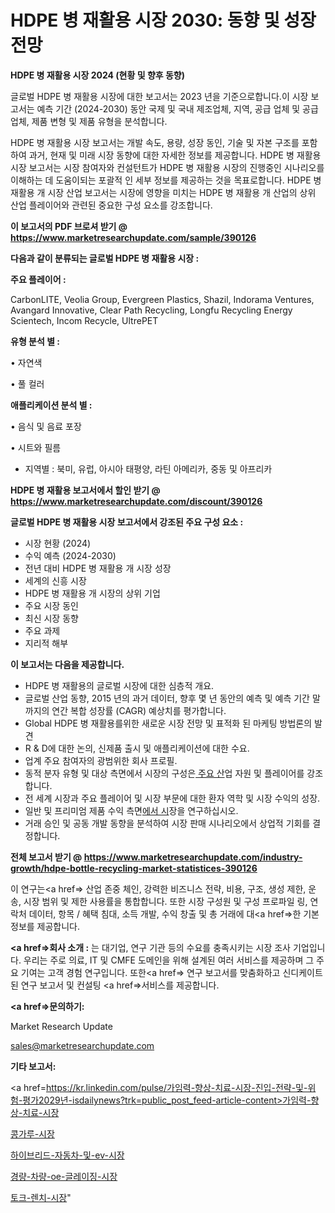 # HDPE 병 재활용 시장 2030: 동향 및 성장 전망

<strong>HDPE 병 재활용 시장 2024 (현황 및 향후 동향)</strong>

글로벌 HDPE 병 재활용 시장에 대한 보고서는 2023 년을 기준으로합니다.이 시장 보고서는 예측 기간 (2024-2030) 동안 국제 및 국내 제조업체, 지역, 공급 업체 및 공급 업체, 제품 변형 및 제품 유형을 분석합니다.

HDPE 병 재활용 시장 보고서는 개발 속도, 용량, 성장 동인, 기술 및 자본 구조를 포함하여 과거, 현재 및 미래 시장 동향에 대한 자세한 정보를 제공합니다. HDPE 병 재활용 시장 보고서는 시장 참여자와 컨설턴트가 HDPE 병 재활용 시장의 진행중인 시나리오를 이해하는 데 도움이되는 포괄적 인 세부 정보를 제공하는 것을 목표로합니다. HDPE 병 재활용 개 시장 산업 보고서는 시장에 영향을 미치는 HDPE 병 재활용 개 산업의 상위 산업 플레이어와 관련된 중요한 구성 요소를 강조합니다.



<strong>이 보고서의 PDF 브로셔 받기 @ <a href=https://www.marketresearchupdate.com/sample/390126>https://www.marketresearchupdate.com/sample/390126</a></strong>



<strong>다음과 같이 분류되는 글로벌 HDPE 병 재활용 시장 :</strong>



<strong>주요 플레이어 :</strong>

CarbonLITE, Veolia Group, Evergreen Plastics, Shazil, Indorama Ventures, Avangard Innovative, Clear Path Recycling, Longfu Recycling Energy Scientech, Incom Recycle, UltrePET



<strong>유형 분석 별 :</strong>

• 자연색

• 풀 컬러



<strong>애플리케이션 분석 별 :</strong>

• 음식 및 음료 포장

• 시트와 필름

<ul>
  <li>지역별 : 북미, 유럽, 아시아 태평양, 라틴 아메리카, 중동 및 아프리카</li>
</ul>


<strong>HDPE 병 재활용 보고서에서 할인 받기 @ <a href=https://www.marketresearchupdate.com/discount/390126>https://www.marketresearchupdate.com/discount/390126</a></strong>



<strong>글로벌 HDPE 병 재활용 시장 보고서에서 강조된 주요 구성 요소 :</strong>
<ul>
  <li>시장 현황 (2024)</li>
  <li>수익 예측 (2024-2030)</li>
  <li>전년 대비 HDPE 병 재활용 개 시장 성장</li>
  <li>세계의 신흥 시장</li>
  <li>HDPE 병 재활용 개 시장의 상위 기업</li>
  <li>주요 시장 동인</li>
  <li>최신 시장 동향</li>
  <li>주요 과제</li>
  <li>지리적 해부</li>
</ul>


<strong>이 보고서는 다음을 제공합니다.</strong>
<ul>
  <li>HDPE 병 재활용의 글로벌 시장에 대한 심층적 개요.</li>
  <li>글로벌 산업 동향, 2015 년의 과거 데이터, 향후 몇 년 동안의 예측 및 예측 기간 말까지의 연간 복합 성장률 (CAGR) 예상치를 평가합니다.</li>
  <li>Global HDPE 병 재활용를위한 새로운 시장 전망 및 표적화 된 마케팅 방법론의 발견</li>
  <li>R &amp; D에 대한 논의, 신제품 출시 및 애플리케이션에 대한 수요.</li>
  <li>업계 주요 참여자의 광범위한 회사 프로필.</li>
  <li>동적 분자 유형 및 대상 측면에서 시장의 구성은<a href=> 주요 산</a>업 자원 및 플레이어를 강조합니다.</li>
  <li>전 세계 시장과 주요 플레이어 및 시장 부문에 대한 환자 역학 및 시장 수익의 성장.</li>
  <li>일반 및 프리미엄 제품 수익 측면<a href=>에서 시</a>장을 연구하십시오.</li>
  <li>거래 승인 및 공동 개발 동향을 분석하여 시장 판매 시나리오에서 상업적 기회를 결정합니다.</li>
</ul>



<strong>전체 보고서 받기 @ <a href=https://www.marketresearchupdate.com/industry-growth/hdpe-bottle-recycling-market-statistices-390126>https://www.marketresearchupdate.com/industry-growth/hdpe-bottle-recycling-market-statistices-390126</a></strong>

이 연구는<a href=> 산업 존중</a> 체인, 강력한 비즈니스 전략, 비용, 구조, 생성 제한, 운송, 시장 범위 및 제한 사용률을 통합합니다. 또한 시장 구성원 및 구성 프로파일 링, 연락처 데이터, 항목 / 혜택 침대, 소득 개발, 수익 창출 및 총 거래에 대<a href=>한 기본 </a>정보를 제공합니다.



<strong><a href=>회사 소</a>개 :</strong>
는 대기업, 연구 기관 등의 수요를 충족시키는 시장 조사 기업입니다. 우리는 주로 의료, IT 및 CMFE 도메인을 위해 설계된 여러 서비스를 제공하며 그 주요 기여는 고객 경험 연구입니다. 또한<a href=> 연구 보</a>고서를 맞춤화하고 신디케이트 된 연구 보고서 및 컨설팅 <a href=>서비스</a>를 제공합니다.



<strong><a href=>문의하기:</a></strong>

Market Research Update

sales@marketresearchupdate.com



<strong>기타 보고서:</strong>

<a href=https://kr.linkedin.com/pulse/가임력-향상-치료-시장-진입-전략-및-위험-평가2029년-isdailynews?trk=public_post_feed-article-content>가임력-향상-치료-시장</a>

<a href=https://www.linkedin.com/pulse/콩가루-시장-진입-전략-및-위험-평가2029년-market-matrix-musings-analysis/>콩가루-시장</a>

<a href=https://www.linkedin.com/pulse/하이브리드-자동차-및-ev-시장-경쟁-분석-성장-잠재력-2029-z6byf/>하이브리드-자동차-및-ev-시장</a>

<a href=https://www.linkedin.com/pulse/경량-차량-oe-글레이징-시장-규모-및-성장-2023-consumer-connection-compendium-ana-dhjwf/>경량-차량-oe-글레이징-시장</a>

<a href=https://www.linkedin.com/pulse/토크-렌치-시장-규모-및-성장-2023-data-dive-diaries-24-analysis-hrbgf/>토크-렌치-시장</a>"
